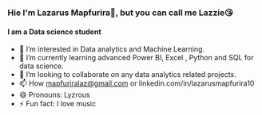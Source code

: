 ### Hie I'm Lazarus Mapfurira👋, but you can call me Lazzie😘
#### I am a Data science student
- 👀 I’m interested in Data analytics and Machine Learning.
- 🌱 I’m currently learning advanced Power BI, Excel , Python and SQL for data science.
- 💞️ I’m looking to collaborate on any data analytics related projects.
- 📫 How  mapfuriralaz@gmail.com or linkedin.com/in/lazarusmapfurira10
- 😄 Pronouns: Lyzrous
- ⚡ Fun fact: I love music 

<!---
lazziemapfurira/lazziemapfurira is a ✨ special ✨ repository because its `README.md` (this file) appears on your GitHub profile.
You can click the Preview link to take a look at your changes.
--->
